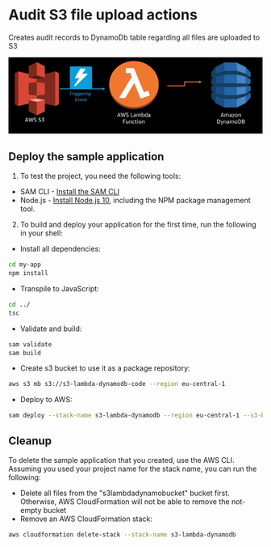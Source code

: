 # Audit S3 file upload actions

Creates audit records to DynamoDb table regarding all files are uploaded to S3

![Event Flow](https://github.com/ArkadiyShuvaev/s3-lambda-dynamodb-typescript/blob/master/s3-lambda-dynamodb.png)

## Deploy the sample application

1. To test the project, you need the following tools:

* SAM CLI - [Install the SAM CLI](https://docs.aws.amazon.com/serverless-application-model/latest/developerguide/serverless-sam-cli-install.html)
* Node.js - [Install Node.js 10](https://nodejs.org/en/), including the NPM package management tool.

2. To build and deploy your application for the first time, run the following in your shell:

* Install all dependencies:
```bash
cd my-app
npm install
```
* Transpile to JavaScript:
```bash
cd ../
tsc
```
* Validate and build:
```bash
sam validate
sam build
```
* Create s3 bucket to use it as a package repository:
```bash
aws s3 mb s3://s3-lambda-dynamodb-code --region eu-central-1
```
* Deploy to AWS:
```bash
sam deploy --stack-name s3-lambda-dynamodb --region eu-central-1 --s3-bucket s3-lambda-dynamodb-code --capabilities CAPABILITY_IAM
```

## Cleanup
To delete the sample application that you created, use the AWS CLI. Assuming you used your project name for the stack name, you can run the following:

* Delete all files from the "s3lambdadynamobucket" bucket first. Otherwise, AWS CloudFormation will not be able to remove the not-empty bucket
* Remove an AWS CloudFormation stack:
```bash
aws cloudformation delete-stack --stack-name s3-lambda-dynamodb
```
